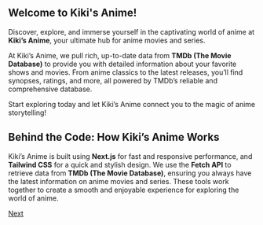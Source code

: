 ## Welcome to Kiki's Anime!
Discover, explore, and immerse yourself in the captivating world of anime at **Kiki’s Anime**, your ultimate hub for anime movies and series. 

At Kiki’s Anime, we pull rich, up-to-date data from **TMDb (The Movie Database)** to provide you with detailed information about your favorite shows and movies. From anime classics to the latest releases, you’ll find synopses, ratings, and more, all powered by TMDb’s reliable and comprehensive database.

Start exploring today and let Kiki’s Anime connect you to the magic of anime storytelling!

## **Behind the Code: How Kiki’s Anime Works**
Kiki’s Anime is built using **Next.js** for fast and responsive performance, and **Tailwind CSS** for a quick and stylish design. We use the **Fetch API** to retrieve data from **TMDb (The Movie Database)**, ensuring you always have the latest information on anime movies and series. These tools work together to create a smooth and enjoyable experience for exploring the world of anime.

[Next](MEET_THE_CHARACTERS.md)


